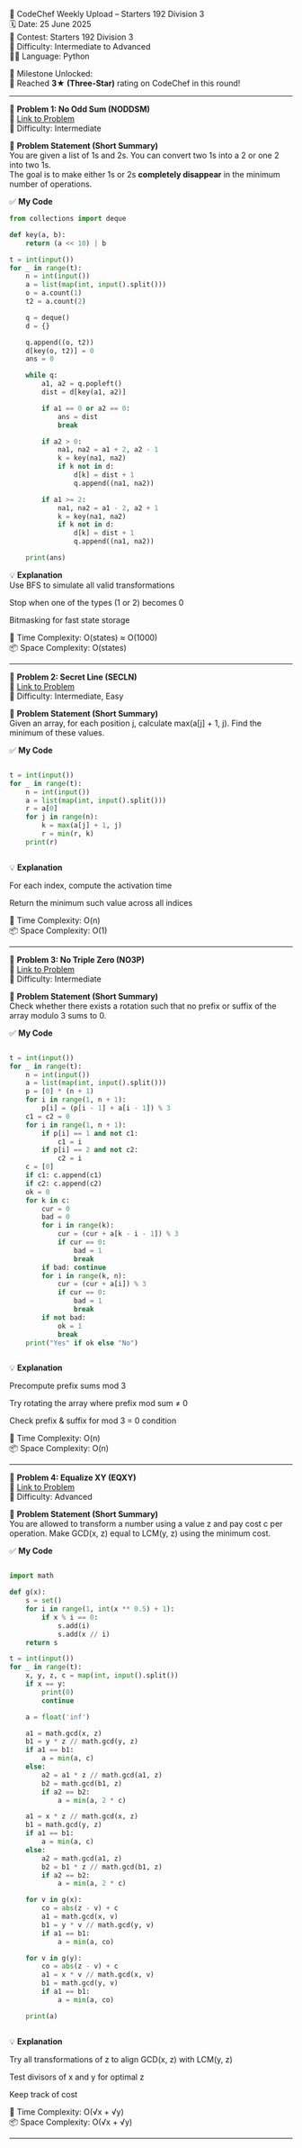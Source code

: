 🚀 CodeChef Weekly Upload – Starters 192 Division 3  
🗓️ Date: 25 June 2025  
📁 Contest: Starters 192 Division 3  
🎯 Difficulty: Intermediate to Advanced  
👨‍💻 Language: Python  

🌟 Milestone Unlocked:  
🎉 Reached **3★ (Three-Star)** rating on CodeChef in this round!

---

🧩 **Problem 1: No Odd Sum (NODDSM)**  
🔗 [Link to Problem](https://www.codechef.com/problems/NODDSM)  
🚩 Difficulty: Intermediate  

📝 **Problem Statement (Short Summary)**  
You are given a list of 1s and 2s. You can convert two 1s into a 2 or one 2 into two 1s.  
The goal is to make either 1s or 2s **completely disappear** in the minimum number of operations.

✅ **My Code**
```python
from collections import deque

def key(a, b):
    return (a << 10) | b  

t = int(input())
for _ in range(t):
    n = int(input())
    a = list(map(int, input().split()))
    o = a.count(1)
    t2 = a.count(2)

    q = deque()
    d = {}

    q.append((o, t2))
    d[key(o, t2)] = 0
    ans = 0

    while q:
        a1, a2 = q.popleft()
        dist = d[key(a1, a2)]

        if a1 == 0 or a2 == 0:
            ans = dist
            break

        if a2 > 0:
            na1, na2 = a1 + 2, a2 - 1
            k = key(na1, na2)
            if k not in d:
                d[k] = dist + 1
                q.append((na1, na2))

        if a1 >= 2:
            na1, na2 = a1 - 2, a2 + 1
            k = key(na1, na2)
            if k not in d:
                d[k] = dist + 1
                q.append((na1, na2))

    print(ans)
```
💡 **Explanation**  
Use BFS to simulate all valid transformations

Stop when one of the types (1 or 2) becomes 0

Bitmasking for fast state storage

🧠 Time Complexity: O(states) ≈ O(1000)  
📦 Space Complexity: O(states)


---


🧩 **Problem 2: Secret Line (SECLN)**  
🔗 [Link to Problem ](https://www.codechef.com/problems/SECLN)   
🚩 Difficulty: Intermediate, Easy    

📝 **Problem Statement (Short Summary)**  
Given an array, for each position j, calculate max(a[j] + 1, j). Find the minimum of these values.

✅ **My Code**  
```python

t = int(input())
for _ in range(t):
    n = int(input())
    a = list(map(int, input().split()))
    r = a[0]
    for j in range(n):
        k = max(a[j] + 1, j)
        r = min(r, k)
    print(r)



```
💡 **Explanation**  

For each index, compute the activation time

Return the minimum such value across all indices

🧠 Time Complexity: O(n)  
📦 Space Complexity: O(1)

---



🧩 **Problem 3: No Triple Zero (NO3P)**  
🔗 [Link to Problem](https://www.codechef.com/problems/NO3P)    
🚩 Difficulty: Intermediate  

📝 **Problem Statement (Short Summary)**  
Check whether there exists a rotation such that no prefix or suffix of the array modulo 3 sums to 0.

✅ **My Code**  
```python

t = int(input())
for _ in range(t):
    n = int(input())
    a = list(map(int, input().split()))
    p = [0] * (n + 1)
    for i in range(1, n + 1):
        p[i] = (p[i - 1] + a[i - 1]) % 3
    c1 = c2 = 0
    for i in range(1, n + 1):
        if p[i] == 1 and not c1:
            c1 = i
        if p[i] == 2 and not c2:
            c2 = i
    c = [0]
    if c1: c.append(c1)
    if c2: c.append(c2)
    ok = 0
    for k in c:
        cur = 0
        bad = 0
        for i in range(k):
            cur = (cur + a[k - i - 1]) % 3
            if cur == 0:
                bad = 1
                break
        if bad: continue
        for i in range(k, n):
            cur = (cur + a[i]) % 3
            if cur == 0:
                bad = 1
                break
        if not bad:
            ok = 1
            break
    print("Yes" if ok else "No")



```
💡 **Explanation**  

Precompute prefix sums mod 3

Try rotating the array where prefix mod sum ≠ 0

Check prefix & suffix for mod 3 = 0 condition

🧠 Time Complexity: O(n)  
📦 Space Complexity: O(n)

---


🧩 **Problem 4: Equalize XY (EQXY)**  
🔗 [Link to Problem](https://www.codechef.com/problems/EQXY)    
🚩 Difficulty: Advanced  

📝 **Problem Statement (Short Summary)**  
You are allowed to transform a number using a value z and pay cost c per operation. Make GCD(x, z) equal to LCM(y, z) using the minimum cost.

✅ **My Code**  
```python

import math

def g(x):
    s = set()
    for i in range(1, int(x ** 0.5) + 1):
        if x % i == 0:
            s.add(i)
            s.add(x // i)
    return s

t = int(input())
for _ in range(t):
    x, y, z, c = map(int, input().split())
    if x == y:
        print(0)
        continue

    a = float('inf')

    a1 = math.gcd(x, z)
    b1 = y * z // math.gcd(y, z)
    if a1 == b1:
        a = min(a, c)
    else:
        a2 = a1 * z // math.gcd(a1, z)
        b2 = math.gcd(b1, z)
        if a2 == b2:
            a = min(a, 2 * c)

    a1 = x * z // math.gcd(x, z)
    b1 = math.gcd(y, z)
    if a1 == b1:
        a = min(a, c)
    else:
        a2 = math.gcd(a1, z)
        b2 = b1 * z // math.gcd(b1, z)
        if a2 == b2:
            a = min(a, 2 * c)

    for v in g(x):
        co = abs(z - v) + c
        a1 = math.gcd(x, v)
        b1 = y * v // math.gcd(y, v)
        if a1 == b1:
            a = min(a, co)

    for v in g(y):
        co = abs(z - v) + c
        a1 = x * v // math.gcd(x, v)
        b1 = math.gcd(y, v)
        if a1 == b1:
            a = min(a, co)

    print(a)



```
💡 **Explanation**  

Try all transformations of z to align GCD(x, z) with LCM(y, z)

Test divisors of x and y for optimal z

Keep track of cost

🧠 Time Complexity: O(√x + √y)  
📦 Space Complexity: O(√x + √y)

---

